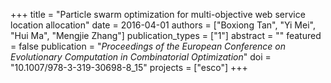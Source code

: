 +++
title = "Particle swarm optimization for multi-objective web service location allocation"
date = 2016-04-01
authors = ["Boxiong Tan", "Yi Mei", "Hui Ma", "Mengjie Zhang"]
publication_types = ["1"]
abstract = ""
featured = false
publication = "*Proceedings of the European Conference on Evolutionary Computation in Combinatorial Optimization*"
doi = "10.1007/978-3-319-30698-8_15"
projects = ["esco"]
+++

